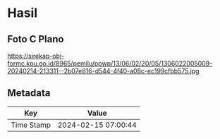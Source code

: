 # Hasil

## Foto C Plano

https://sirekap-obj-formc.kpu.go.id/8965/pemilu/ppwp/13/06/02/20/05/1306022005009-20240214-213311--2b07e816-d544-4f40-a08c-ec199cfbb575.jpg


## Metadata

| Key        | Value               |
| ---------- | ------------------- |
| Time Stamp | 2024-02-15 07:00:44 |



